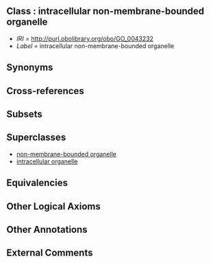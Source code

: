 
## Class : intracellular non-membrane-bounded organelle

 * *IRI* = http://purl.obolibrary.org/obo/GO_0043232
 * *Label* = intracellular non-membrane-bounded organelle

## Synonyms


## Cross-references


## Subsets


## Superclasses

 * [non-membrane-bounded organelle](../../GO/28/GO_0043228.md)
 * [intracellular organelle](../../GO/29/GO_0043229.md)

## Equivalencies


## Other Logical Axioms


## Other Annotations


## External Comments

